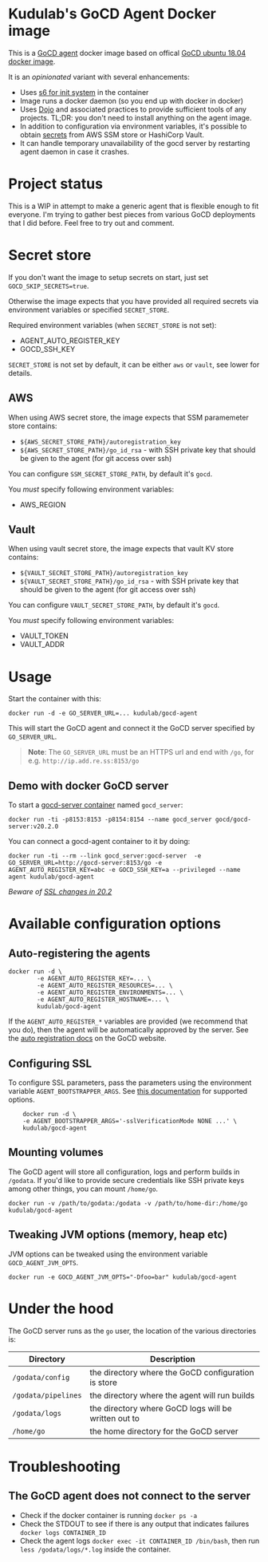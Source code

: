 # Kudulab's GoCD Agent Docker image

This is a [GoCD agent](https://www.gocd.io) docker image based on offical [GoCD ubuntu 18.04 docker image](https://github.com/gocd/docker-gocd-agent-ubuntu-18.04).

It is an *opinionated* variant with several enhancements:
 * Uses [s6 for init system](https://github.com/just-containers/s6-overlay) in the container
 * Image runs a docker daemon (so you end up with docker in docker)
 * Uses [Dojo](https://github.com/kudulab/dojo) and associated practices to provide sufficient tools of any projects. TL;DR: you don't need to install anything on the agent image.
 * In addition to configuration via environment variables, it's possible to obtain [secrets](#secret-store) from AWS SSM store or HashiCorp Vault.
 * It can handle temporary unavailability of the gocd server by restarting agent daemon in case it crashes.

# Project status

This is a WIP in attempt to make a generic agent that is flexible enough to fit everyone. I'm trying to gather best pieces from various GoCD deployments that I did before. Feel free to try out and comment.

# Secret store

If you don't want the image to setup secrets on start, just set `GOCD_SKIP_SECRETS=true`.

Otherwise the image expects that you have provided all required secrets via environment variables or specified  `SECRET_STORE`.

Required environment variables (when `SECRET_STORE` is not set):
 * AGENT_AUTO_REGISTER_KEY
 * GOCD_SSH_KEY

`SECRET_STORE` is not set by default, it can be either `aws` or `vault`, see lower for details.

## AWS

When using AWS secret store, the image expects that SSM paramemeter store contains:
 * `${AWS_SECRET_STORE_PATH}/autoregistration_key`
 * `${AWS_SECRET_STORE_PATH}/go_id_rsa` - with SSH private key that should be given to the agent (for git access over ssh)

You can configure `SSM_SECRET_STORE_PATH`, by default it's `gocd`.

You *must* specify following environment variables:
 * AWS_REGION

## Vault

When using vault secret store, the image expects that vault KV store contains:
 * `${VAULT_SECRET_STORE_PATH}/autoregistration_key`
 * `${VAULT_SECRET_STORE_PATH}/go_id_rsa` - with SSH private key that should be given to the agent (for git access over ssh)

You can configure `VAULT_SECRET_STORE_PATH`, by default it's `gocd`.

You *must* specify following environment variables:
 * VAULT_TOKEN
 * VAULT_ADDR

# Usage

Start the container with this:

```
docker run -d -e GO_SERVER_URL=... kudulab/gocd-agent
```

This will start the GoCD agent and connect it the GoCD server specified by `GO_SERVER_URL`.

> **Note**: The `GO_SERVER_URL` must be an HTTPS url and end with `/go`, for e.g. `http://ip.add.re.ss:8153/go`

## Demo with docker GoCD server

To start a [gocd-server container](https://hub.docker.com/r/gocd/gocd-server/) named `gocd_server`:
```
docker run -ti -p8153:8153 -p8154:8154 --name gocd_server gocd/gocd-server:v20.2.0
```

You can connect a gocd-agent container to it by doing:

```
docker run -ti --rm --link gocd_server:gocd-server  -e GO_SERVER_URL=http://gocd-server:8153/go -e AGENT_AUTO_REGISTER_KEY=abc -e GOCD_SSH_KEY=a --privileged --name agent kudulab/gocd-agent
```

*Beware of [SSL changes in 20.2](https://github.com/gocd/gocd/issues/7872)*

# Available configuration options

## Auto-registering the agents

```
docker run -d \
        -e AGENT_AUTO_REGISTER_KEY=... \
        -e AGENT_AUTO_REGISTER_RESOURCES=... \
        -e AGENT_AUTO_REGISTER_ENVIRONMENTS=... \
        -e AGENT_AUTO_REGISTER_HOSTNAME=... \
        kudulab/gocd-agent
```

If the `AGENT_AUTO_REGISTER_*` variables are provided (we recommend that you do), then the agent will be automatically approved by the server. See the [auto registration docs](https://docs.gocd.org/20.2.0/advanced_usage/agent_auto_register.html) on the GoCD website.

## Configuring SSL

To configure SSL parameters, pass the parameters using the environment variable `AGENT_BOOTSTRAPPER_ARGS`. See [this documentation](https://docs.gocd.org/20.2.0/installation/ssl_tls/end_to_end_transport_security.html) for supported options.

```shell
    docker run -d \
    -e AGENT_BOOTSTRAPPER_ARGS='-sslVerificationMode NONE ...' \
    kudulab/gocd-agent
```

## Mounting volumes

The GoCD agent will store all configuration, logs and perform builds in `/godata`. If you'd like to provide secure credentials like SSH private keys among other things, you can mount `/home/go`.

```
docker run -v /path/to/godata:/godata -v /path/to/home-dir:/home/go kudulab/gocd-agent
```

## Tweaking JVM options (memory, heap etc)

JVM options can be tweaked using the environment variable `GOCD_AGENT_JVM_OPTS`.

```
docker run -e GOCD_AGENT_JVM_OPTS="-Dfoo=bar" kudulab/gocd-agent
```

# Under the hood

The GoCD server runs as the `go` user, the location of the various directories is:

| Directory           | Description                                                                      |
|---------------------|----------------------------------------------------------------------------------|
| `/godata/config`    | the directory where the GoCD configuration is store                              |
| `/godata/pipelines` | the directory where the agent will run builds                                    |
| `/godata/logs`      | the directory where GoCD logs will be written out to                             |
| `/home/go`          | the home directory for the GoCD server                                           |

# Troubleshooting

## The GoCD agent does not connect to the server

- Check if the docker container is running `docker ps -a`
- Check the STDOUT to see if there is any output that indicates failures `docker logs CONTAINER_ID`
- Check the agent logs `docker exec -it CONTAINER_ID /bin/bash`, then run `less /godata/logs/*.log` inside the container.
